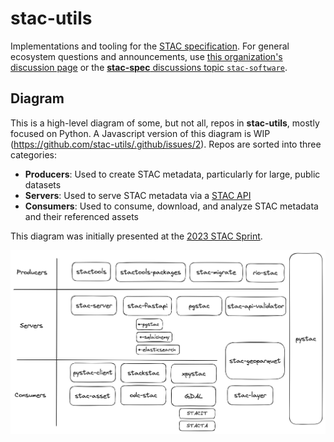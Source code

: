 # stac-utils

Implementations and tooling for the [STAC specification](https://stacspec.org/).
For general ecosystem questions and announcements, use [this organization's discussion page](https://github.com/orgs/stac-utils/discussions) or the [**stac-spec** discussions topic `stac-software`](https://github.com/radiantearth/stac-spec/discussions/categories/stac-software).

## Diagram

This is a high-level diagram of some, but not all, repos in **stac-utils**, mostly focused on Python.
A Javascript version of this diagram is WIP (<https://github.com/stac-utils/.github/issues/2>).
Repos are sorted into three categories:

- **Producers**: Used to create STAC metadata, particularly for large, public datasets
- **Servers**: Used to serve STAC metadata via a [STAC API](https://github.com/radiantearth/stac-api-spec)
- **Consumers**: Used to consume, download, and analyze STAC metadata and their referenced assets

This diagram was initially presented at the [2023 STAC Sprint](https://github.com/radiantearth/community-sprints/tree/main/09262023-philadelphia-pa).

![stac-utils](https://raw.githubusercontent.com/stac-utils/.github/main/drawings/stac-utils.png)
